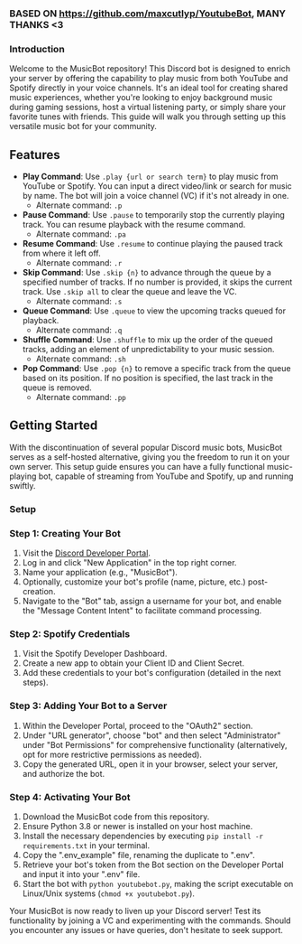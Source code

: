 ### BASED ON https://github.com/maxcutlyp/YoutubeBot, MANY THANKS <3

### Introduction
Welcome to the MusicBot repository! This Discord bot is designed to enrich your server by offering the capability to play music from both YouTube and Spotify directly in your voice channels. It's an ideal tool for creating shared music experiences, whether you're looking to enjoy background music during gaming sessions, host a virtual listening party, or simply share your favorite tunes with friends. This guide will walk you through setting up this versatile music bot for your community.

## Features
- **Play Command**: Use `.play {url or search term}` to play music from YouTube or Spotify. You can input a direct video/link or search for music by name. The bot will join a voice channel (VC) if it's not already in one.
  - Alternate command: `.p`
- **Pause Command**: Use `.pause` to temporarily stop the currently playing track. You can resume playback with the resume command.
  - Alternate command: `.pa`
- **Resume Command**: Use `.resume` to continue playing the paused track from where it left off.
  - Alternate command: `.r`
- **Skip Command**: Use `.skip {n}` to advance through the queue by a specified number of tracks. If no number is provided, it skips the current track. Use `.skip all` to clear the queue and leave the VC.
  - Alternate command: `.s`
- **Queue Command**: Use `.queue` to view the upcoming tracks queued for playback.
  - Alternate command: `.q`
- **Shuffle Command**: Use `.shuffle` to mix up the order of the queued tracks, adding an element of unpredictability to your music session.
  - Alternate command: `.sh`
- **Pop Command**: Use `.pop {n}` to remove a specific track from the queue based on its position. If no position is specified, the last track in the queue is removed.
  - Alternate command: `.pp`


## Getting Started
With the discontinuation of several popular Discord music bots, MusicBot serves as a self-hosted alternative, giving you the freedom to run it on your own server. This setup guide ensures you can have a fully functional music-playing bot, capable of streaming from YouTube and Spotify, up and running swiftly.

### Setup

### Step 1: Creating Your Bot
1. Visit the [Discord Developer Portal](https://discord.com/developers/applications).
2. Log in and click "New Application" in the top right corner.
3. Name your application (e.g., "MusicBot").
4. Optionally, customize your bot's profile (name, picture, etc.) post-creation.
5. Navigate to the "Bot" tab, assign a username for your bot, and enable the "Message Content Intent" to facilitate command processing.

### Step 2: Spotify Credentials
1. Visit the Spotify Developer Dashboard.
2. Create a new app to obtain your Client ID and Client Secret.
3. Add these credentials to your bot's configuration (detailed in the next steps).

### Step 3: Adding Your Bot to a Server
1. Within the Developer Portal, proceed to the "OAuth2" section.
2. Under "URL generator", choose "bot" and then select "Administrator" under "Bot Permissions" for comprehensive functionality (alternatively, opt for more restrictive permissions as needed).
3. Copy the generated URL, open it in your browser, select your server, and authorize the bot.

### Step 4: Activating Your Bot
1. Download the MusicBot code from this repository.
2. Ensure Python 3.8 or newer is installed on your host machine.
3. Install the necessary dependencies by executing `pip install -r requirements.txt` in your terminal.
4. Copy the ".env_example" file, renaming the duplicate to ".env".
5. Retrieve your bot's token from the Bot section on the Developer Portal and input it into your ".env" file.
6. Start the bot with `python youtubebot.py`, making the script executable on Linux/Unix systems (`chmod +x youtubebot.py`).

Your MusicBot is now ready to liven up your Discord server! Test its functionality by joining a VC and experimenting with the commands. Should you encounter any issues or have queries, don't hesitate to seek support.
